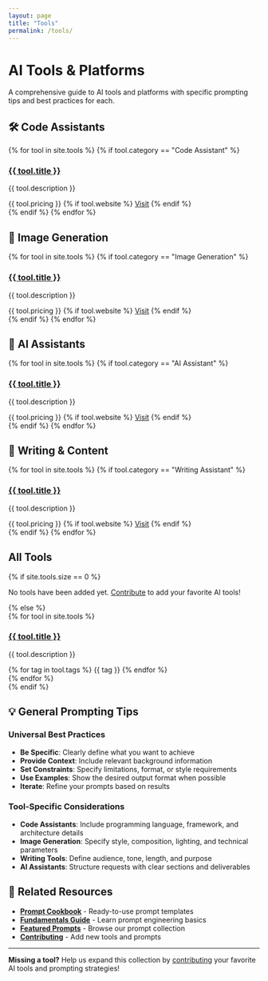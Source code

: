 ```yaml
---
layout: page
title: "Tools"
permalink: /tools/
---
```


# AI Tools & Platforms

A comprehensive guide to AI tools and platforms with specific prompting tips and best practices for each.

## 🛠️ Code Assistants

<div class="tools-grid">
{% for tool in site.tools %}
  {% if tool.category == "Code Assistant" %}
  <div class="tool-card">
    <h3><a href="{{ tool.url }}">{{ tool.title }}</a></h3>
    <p>{{ tool.description }}</p>
    <div class="tool-meta">
      <span class="pricing-badge pricing-{{ tool.pricing | downcase }}">{{ tool.pricing }}</span>
      {% if tool.website %}
        <a href="{{ tool.website }}" target="_blank" class="website-link">Visit</a>
      {% endif %}
    </div>
  </div>
  {% endif %}
{% endfor %}
</div>

## 🎨 Image Generation

<div class="tools-grid">
{% for tool in site.tools %}
  {% if tool.category == "Image Generation" %}
  <div class="tool-card">
    <h3><a href="{{ tool.url }}">{{ tool.title }}</a></h3>
    <p>{{ tool.description }}</p>
    <div class="tool-meta">
      <span class="pricing-badge pricing-{{ tool.pricing | downcase }}">{{ tool.pricing }}</span>
      {% if tool.website %}
        <a href="{{ tool.website }}" target="_blank" class="website-link">Visit</a>
      {% endif %}
    </div>
  </div>
  {% endif %}
{% endfor %}
</div>

## 🤖 AI Assistants

<div class="tools-grid">
{% for tool in site.tools %}
  {% if tool.category == "AI Assistant" %}
  <div class="tool-card">
    <h3><a href="{{ tool.url }}">{{ tool.title }}</a></h3>
    <p>{{ tool.description }}</p>
    <div class="tool-meta">
      <span class="pricing-badge pricing-{{ tool.pricing | downcase }}">{{ tool.pricing }}</span>
      {% if tool.website %}
        <a href="{{ tool.website }}" target="_blank" class="website-link">Visit</a>
      {% endif %}
    </div>
  </div>
  {% endif %}
{% endfor %}
</div>

## 📝 Writing & Content

<div class="tools-grid">
{% for tool in site.tools %}
  {% if tool.category == "Writing Assistant" %}
  <div class="tool-card">
    <h3><a href="{{ tool.url }}">{{ tool.title }}</a></h3>
    <p>{{ tool.description }}</p>
    <div class="tool-meta">
      <span class="pricing-badge pricing-{{ tool.pricing | downcase }}">{{ tool.pricing }}</span>
      {% if tool.website %}
        <a href="{{ tool.website }}" target="_blank" class="website-link">Visit</a>
      {% endif %}
    </div>
  </div>
  {% endif %}
{% endfor %}
</div>

## All Tools

{% if site.tools.size == 0 %}
<p>No tools have been added yet. <a href="/contributing/">Contribute</a> to add your favorite AI tools!</p>
{% else %}
<div class="tools-list">
  {% for tool in site.tools %}
  <div class="tool-item">
    <h3><a href="{{ tool.url }}">{{ tool.title }}</a></h3>
    <p>{{ tool.description }}</p>
    <div class="tool-tags">
      {% for tag in tool.tags %}
        <span class="tag">{{ tag }}</span>
      {% endfor %}
    </div>
  </div>
  {% endfor %}
</div>
{% endif %}

## 💡 General Prompting Tips

### Universal Best Practices
- **Be Specific**: Clearly define what you want to achieve
- **Provide Context**: Include relevant background information
- **Set Constraints**: Specify limitations, format, or style requirements
- **Use Examples**: Show the desired output format when possible
- **Iterate**: Refine your prompts based on results

### Tool-Specific Considerations
- **Code Assistants**: Include programming language, framework, and architecture details
- **Image Generation**: Specify style, composition, lighting, and technical parameters
- **Writing Tools**: Define audience, tone, length, and purpose
- **AI Assistants**: Structure requests with clear sections and deliverables

## 🔗 Related Resources

- **[Prompt Cookbook](/cookbook/)** - Ready-to-use prompt templates
- **[Fundamentals Guide](/guides/fundamentals/)** - Learn prompt engineering basics
- **[Featured Prompts](/prompts/)** - Browse our prompt collection
- **[Contributing](/contributing/)** - Add new tools and prompts

---

**Missing a tool?** Help us expand this collection by [contributing](/contributing/) your favorite AI tools and prompting strategies! 